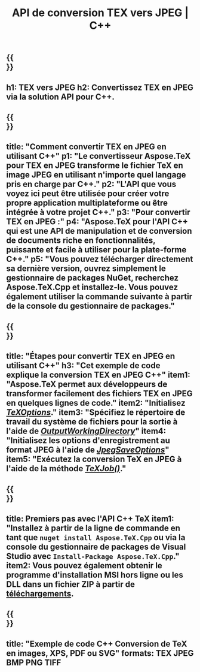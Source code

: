 ﻿---
translation: true
template: /_templates/_conversion-child-cpp.md
title: API de conversion TEX vers JPEG | C++
description: Fonctionnalité de conversion TeX vers JPEG. Intégrez cette bibliothèque C++ sur site dans votre projet ou utilisez des applications multiplateformes pour convertir TeX en JPEG.
keywords: tex vers jpeg api cpp, tex2jpeg intègre c++
url: /cpp/conversion/tex-to-jpeg/
family: tex
platformtag: cpp
feature: conversion
informat: TEX
outformat: JPEG
otherformats: BMP PNG TIFF PDF SVG XPS
---

{{<section banner>}}
---
h1: TEX vers JPEG
h2: Convertissez TEX en JPEG via la solution API pour C++.
---

{{<section overview>}}
---
title: "Comment convertir TEX en JPEG en utilisant C++"
p1: "Le convertisseur Aspose.TeX pour TEX en JPEG transforme le fichier TeX en image JPEG en utilisant n'importe quel langage pris en charge par C++."
p2: "L'API que vous voyez ici peut être utilisée pour créer votre propre application multiplateforme ou être intégrée à votre projet C++."
p3: "Pour convertir TEX en JPEG :"
p4: "Aspose.TeX pour l'API C++ qui est une API de manipulation et de conversion de documents riche en fonctionnalités, puissante et facile à utiliser pour la plate-forme C++."
p5: "Vous pouvez télécharger directement sa dernière version, ouvrez simplement le gestionnaire de packages NuGet, recherchez Aspose.TeX.Cpp et installez-le. Vous pouvez également utiliser la commande suivante à partir de la console du gestionnaire de packages."
---

{{<section feature1>}}
---
title: "Étapes pour convertir TEX en JPEG en utilisant C++"
h3: "Cet exemple de code explique la conversion TEX en JPEG C++"
item1: "Aspose.TeX permet aux développeurs de transformer facilement des fichiers TEX en JPEG en quelques lignes de code."
item2: "Initialisez [*TeXOptions*](https://reference.aspose.com/tex/cpp/class/aspose.te_x.te_x_options)."
item3: "Spécifiez le répertoire de travail du système de fichiers pour la sortie à l'aide de [*OutputWorkingDirectory*](https://reference.aspose.com/tex/cpp/class/aspose.te_x.te_x_options#aa4f4ea6dab7db5ba1b40800495f16f63)"
item4: "Initialisez les options d'enregistrement au format JPEG à l'aide de [*JpegSaveOptions*](https://reference.aspose.com/tex/cpp/class/aspose.te_x.presentation.image.jpeg_save_options)"
item5: "Exécutez la conversion TeX en JPEG à l'aide de la méthode [*TeXJob()*](https://reference.aspose.com/tex/cpp/class/aspose.te_x.te_x_job)."
---

{{<section feature2>}}
---
title: Premiers pas avec l'API C++ TeX
item1: "Installez à partir de la ligne de commande en tant que ```nuget install Aspose.TeX.Cpp``` ou via la console du gestionnaire de packages de Visual Studio avec ```Install-Package Aspose.TeX.Cpp```."
item2: Vous pouvez également obtenir le programme d'installation MSI hors ligne ou les DLL dans un fichier ZIP à partir de [téléchargements](https://downloads.aspose.com/tex/cpp).
---

{{<section widget>}}
---
title: "Exemple de code C++ Conversion de TeX en images, XPS, PDF ou SVG"
formats: TEX JPEG BMP PNG TIFF
---